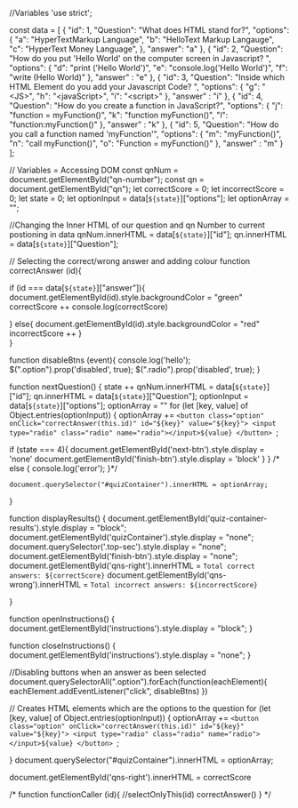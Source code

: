 //Variables
'use strict';

const data = [
  {
    "id": 1,
    "Question": "What does HTML stand for?",
    "options": {
      "a": "HyperTextMarkup Language",
      "b": "HelloText Markup Langauge",
      "c": "HyperText Money Language",
    },
    "answer": "a"
  }, 
  {
      "id": 2,
      "Question": "How do you put 'Hello World' on the computer screen in Javascript? ",
      "options": {
          "d": "print ('Hello World')",
          "e": "console.log('Hello World')",
          "f": "write (Hello World)"
      },
      "answer" : "e"
  },
  {
    "id": 3,
    "Question": "Inside which HTML Element do you add your Javascript Code? ",
    "options": {
        "g": "&lt;JS&gt;",
        "h": "&lt;javaScript&gt;",
        "i": "&lt;script&gt;"
    },
    "answer" : "i"
},
{
  "id": 4,
  "Question": "How do you create a function in JavaScript?",
  "options": {
      "j": "function = myFunction()",
      "k": "function myFunction()",
      "l": "function:myFunction()"
  },
  "answer" : "k"
},
{
  "id": 5,
  "Question": "How do you call a function named 'myFunction'",
  "options": {
      "m": "myFunction()",
      "n": "call myFunction()",
      "o": "Function = myFunction()"
  },
  "answer" : "m"
}
];

// Variables = Accessing DOM
const qnNum = document.getElementById("qn-number");
const qn = document.getElementById("qn");
let correctScore =  0;
let incorrectScore = 0;
let state = 0;
let optionInput = data[`${state}`]["options"];
let optionArray = "";




//Changing the Inner HTML of our question and qn Number to current postioning in data
qnNum.innerHTML = data[`${state}`]["id"];
qn.innerHTML = data[`${state}`]["Question"];



// Selecting the correct/wrong answer and adding colour
function correctAnswer (id){
  
  if (id === data[`${state}`]["answer"]){
    document.getElementById(id).style.backgroundColor = "green"
    correctScore ++
    console.log(correctScore)
    
    
  }
  else{ 
    document.getElementById(id).style.backgroundColor = "red"
    incorrectScore ++
  }  
}

function disableBtns (event){
  console.log('hello');
  $(".option").prop('disabled', true);
  $(".radio").prop('disabled', true);
}

function nextQuestion() {
  state ++
    qnNum.innerHTML = data[`${state}`]["id"];
    qn.innerHTML = data[`${state}`]["Question"];
    optionInput = data[`${state}`]["options"];
    optionArray = ""
    for (let [key, value] of Object.entries(optionInput)) {
      optionArray += `<button class="option" onClick="correctAnswer(this.id)" id="${key}" value="${key}">
      <input type="radio" class="radio" name="radio"></input>${value}
      </button> `;
  
  if (state === 4){
      document.getElementById('next-btn').style.display = 'none'
      document.getElementById('finish-btn').style.display = 'block'
        } 
    }
    /* else {
    console.log('error'); }*/
    
    document.querySelector("#quizContainer").innerHTML = optionArray;
  
 }


 function displayResults() {
   document.getElementById('quiz-container-results').style.display = "block";
   document.getElementById('quizContainer').style.display = "none";
   document.querySelector('.top-sec').style.display = "none";
   document.getElementById('finish-btn').style.display = "none";
   document.getElementById('qns-right').innerHTML = `Total correct answers: ${correctScore}`
   document.getElementById('qns-wrong').innerHTML = `Total incorrect answers: ${incorrectScore}`

 }

 function openInstructions() {
  document.getElementById('instructions').style.display = "block";
 }

 function closeInstructions() {
   document.getElementById('instructions').style.display = "none";
 }



//Disabling buttons when an answer as been selected
document.querySelectorAll(".option").forEach(function(eachElement){
  eachElement.addEventListener("click", disableBtns)
}) 

// Creates HTML elements which are the options to the question 
for (let [key, value] of Object.entries(optionInput)) {
  optionArray += `<button class="option" onClick="correctAnswer(this.id)" id="${key}" value="${key}">
                    <input type="radio" class="radio" name="radio"></input>${value}
                    </button> `;
  
}
document.querySelector("#quizContainer").innerHTML = optionArray;

document.getElementById('qns-right').innerHTML = correctScore

/* function functionCaller (id){
    //selectOnlyThis(id)
 correctAnswer()
} */
